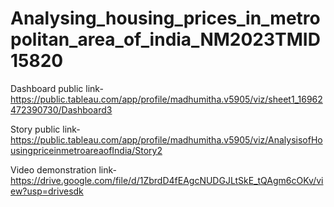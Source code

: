# Analysing_housing_prices_in_metropolitan_area_of_india_NM2023TMID15820

Dashboard public link-https://public.tableau.com/app/profile/madhumitha.v5905/viz/sheet1_16962472390730/Dashboard3

Story public link-https://public.tableau.com/app/profile/madhumitha.v5905/viz/AnalysisofHousingpriceinmetroareaofIndia/Story2

Video demonstration link- https://drive.google.com/file/d/1ZbrdD4fEAgcNUDGJLtSkE_tQAgm6cOKv/view?usp=drivesdk



